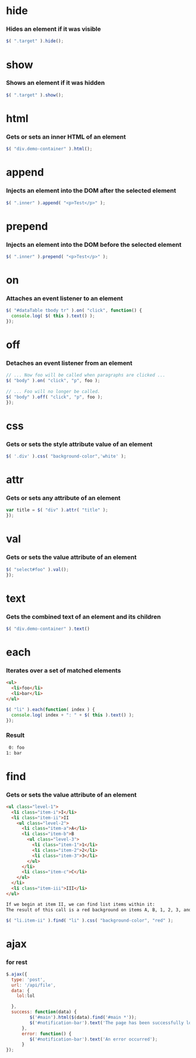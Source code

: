 
# hide 
### Hides an element if it was visible
```js
$( ".target" ).hide();
```

# show 
### Shows an element if it was hidden
```js
$( ".target" ).show();
```

# html 
### Gets or sets an inner HTML of an element
```js
$( "div.demo-container" ).html();
```

# append 
### Injects an element into the DOM after the selected element
```js
$( ".inner" ).append( "<p>Test</p>" );
```

# prepend 
### Injects an element into the DOM before the selected element
```js
$( ".inner" ).prepend( "<p>Test</p>" );
```

# on 
### Attaches an event listener to an element
```js
$( "#dataTable tbody tr" ).on( "click", function() {
  console.log( $( this ).text() );
});
```

# off 
### Detaches an event listener from an element
```js
// ... Now foo will be called when paragraphs are clicked ...
$( "body" ).on( "click", "p", foo );
 
// ... Foo will no longer be called.
$( "body" ).off( "click", "p", foo );
});
```


# css 
### Gets or sets the style attribute value of an element
```js
$( '.div' ).css( "background-color",'white' );
```

# attr 
### Gets or sets any attribute of an element
```js
var title = $( "div" ).attr( "title" );
});
```

# val 
### Gets or sets the value attribute of an element
```js
$( "select#foo" ).val();
});
```

# text 
### Gets the combined text of an element and its children
```js
$( "div.demo-container" ).text()
```

# each 
### Iterates over a set of matched elements
```html
<ul>
  <li>foo</li>
  <li>bar</li>
</ul>
```
```js
$( "li" ).each(function( index ) {
  console.log( index + ": " + $( this ).text() );
});
```
### Result
```html
 0: foo
1: bar 
```

# find 
### Gets or sets the value attribute of an element

```html
<ul class="level-1">
  <li class="item-i">I</li>
  <li class="item-ii">II
    <ul class="level-2">
      <li class="item-a">A</li>
      <li class="item-b">B
        <ul class="level-3">
          <li class="item-1">1</li>
          <li class="item-2">2</li>
          <li class="item-3">3</li>
        </ul>
      </li>
      <li class="item-c">C</li>
    </ul>
  </li>
  <li class="item-iii">III</li>
</ul>

If we begin at item II, we can find list items within it: 
The result of this call is a red background on items A, B, 1, 2, 3, and C. Even though item II matches the selector expression, it is not included in the results; only descendants are considered candidates for the match.
```
```js
$( "li.item-ii" ).find( "li" ).css( "background-color", "red" );
```


# ajax 
### for rest
```js
$.ajax({
  type: 'post',
  url: '/api/file',
  data: {
    lol:lol

  },
  success: function(data) {
         $('#main').html($(data).find('#main *'));
         $('#notification-bar').text('The page has been successfully loaded');
      },
      error: function() {
         $('#notification-bar').text('An error occurred');
      }
});
```

